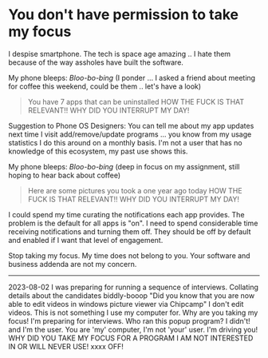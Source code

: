 You don't have permission to take my focus
==========================================

I despise smartphone. The tech is space age amazing .. I hate them because of the way assholes have built the software.

My phone bleeps: _Bloo-bo-bing_
(I ponder ... I asked a friend about meeting for coffee this weekend, could be them .. let's have a look)
> You have 7 apps that can be uninstalled
HOW THE FUCK IS THAT RELEVANT!! WHY DID YOU INTERRUPT MY DAY!

Suggestion to Phone OS Designers: You can tell me about my app updates next time I visit add/remove/update programs ... you know from my usage statistics I do this around on a monthly basis. I'm not a user that has no knowledge of this ecosystem, my past use shows this.


My phone bleeps: _Bloo-bo-bing_
(deep in focus on my assignment, still hoping to hear back about coffee)
> Here are some pictures you took a one year ago today
HOW THE FUCK IS THAT RELEVANT!! WHY DID YOU INTERRUPT MY DAY!


I could spend my time curating the notifications each app provides. The problem is the default for all apps is "on". 
I need to spend considerable time receiving notifications and turning them off. 
They should be off by default and enabled if I want that level of engagement.

Stop taking my focus.
My time does not belong to you.
Your software and business addenda are not my concern.


---

2023-08-02
I was preparing for running a sequence of interviews. Collating details about the candidates
biddly-booop
"Did you know that you are now able to edit videos in windows picture viewer via Chipcamp"
I don't edit videos. This is not something I use my computer for. Why are you taking my focus! I'm preparing for interviews. Who ran this popup program? I didn't! and I'm the user. You are 'my' computer, I'm not 'your' user. I'm driving you! WHY DID YOU TAKE MY FOCUS FOR A PROGRAM I AM NOT INTERESTED IN OR WILL NEVER USE! xxxx OFF!
